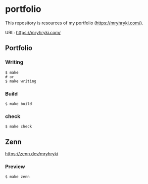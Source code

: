 # portfolio

This repository is resources of my portfolio (https://mryhryki.com/).

URL: https://mryhryki.com/

## Portfolio

### Writing

```shell
$ make
# or
$ make writing
```

### Build

```shell
$ make build
```

### check

```shell
$ make check
```

## Zenn

https://zenn.dev/mryhryki

### Preview

```shell
$ make zenn
```
